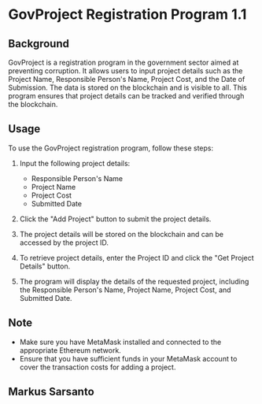 # GovProject Registration Program 1.1

## Background
GovProject is a registration program in the government sector aimed at preventing corruption. It allows users to input project details such as the Project Name, Responsible Person's Name, Project Cost, and the Date of Submission. The data is stored on the blockchain and is visible to all. This program ensures that project details can be tracked and verified through the blockchain.

## Usage
To use the GovProject registration program, follow these steps:

1. Input the following project details:
   - Responsible Person's Name
   - Project Name
   - Project Cost
   - Submitted Date

2. Click the "Add Project" button to submit the project details.

3. The project details will be stored on the blockchain and can be accessed by the project ID.

4. To retrieve project details, enter the Project ID and click the "Get Project Details" button.

5. The program will display the details of the requested project, including the Responsible Person's Name, Project Name, Project Cost, and Submitted Date.

## Note
- Make sure you have MetaMask installed and connected to the appropriate Ethereum network.
- Ensure that you have sufficient funds in your MetaMask account to cover the transaction costs for adding a project.

## Markus Sarsanto 


